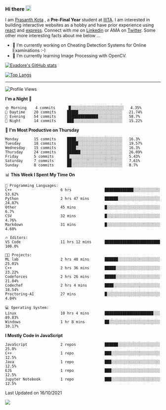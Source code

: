 ### Hi there <img src="https://media.giphy.com/media/hvRJCLFzcasrR4ia7z/giphy.gif" width="18">

I am [Prasanth Kota](https://github.com/Evadore) , a **Pre-Final Year** student at [IIITA](https://iiita.ac.in/). I am interested in building interactive websites as a hobby and have prior experience using [react](https://github.com/Evadore/MarsCamp) and [express](https://github.com/Evadore/TemperaturA). Connect with me on [Linkedin](https://www.linkedin.com/in/prasanthkota08/) or AMA on [Twitter](https://twitter.com/PK0TA). Some other more interesting facts about me below ...

- 🔭 I’m currently working on Cheating Detection Systems for Online Examinations :-)
- 🌱 I’m currently learning Image Processing with OpenCV.

[![Evadore's GitHub stats](https://github-readme-stats.vercel.app/api?username=Evadore&show_icons=true)](https://github.com/Evadore)

[![Top Langs](https://github-readme-stats.vercel.app/api/top-langs/?username=Evadore&langs_count=8&layout=compact)](https://github.com/Evadore)

<hr>

<!--START_SECTION:waka-->
![Profile Views](http://img.shields.io/badge/Profile%20Views-0-blue)

**I'm a Night 🦉** 

```text
🌞 Morning    4 commits      █░░░░░░░░░░░░░░░░░░░░░░░░   4.35% 
🌆 Daytime    20 commits     █████░░░░░░░░░░░░░░░░░░░░   21.74% 
🌃 Evening    54 commits     ██████████████░░░░░░░░░░░   58.7% 
🌙 Night      14 commits     ███░░░░░░░░░░░░░░░░░░░░░░   15.22%

```
📅 **I'm Most Productive on Thursday** 

```text
Monday       15 commits     ████░░░░░░░░░░░░░░░░░░░░░   16.3% 
Tuesday      18 commits     █████░░░░░░░░░░░░░░░░░░░░   19.57% 
Wednesday    15 commits     ████░░░░░░░░░░░░░░░░░░░░░   16.3% 
Thursday     24 commits     ██████░░░░░░░░░░░░░░░░░░░   26.09% 
Friday       5 commits      █░░░░░░░░░░░░░░░░░░░░░░░░   5.43% 
Saturday     7 commits      ██░░░░░░░░░░░░░░░░░░░░░░░   7.61% 
Sunday       8 commits      ██░░░░░░░░░░░░░░░░░░░░░░░   8.7%

```


📊 **This Week I Spent My Time On** 

```text
💬 Programming Languages: 
C++                      6 hrs               █████████████░░░░░░░░░░░░   53.62% 
Python                   2 hrs 47 mins       ██████░░░░░░░░░░░░░░░░░░░   24.87% 
Other                    45 mins             █░░░░░░░░░░░░░░░░░░░░░░░░   6.7% 
CSV                      32 mins             █░░░░░░░░░░░░░░░░░░░░░░░░   4.76% 
Markdown                 31 mins             █░░░░░░░░░░░░░░░░░░░░░░░░   4.68%

🔥 Editors: 
VS Code                  11 hrs 12 mins      █████████████████████████   100.0%

🐱‍💻 Projects: 
ML lab                   2 hrs 48 mins       ██████░░░░░░░░░░░░░░░░░░░   25.01% 
C++                      2 hrs 36 mins       █████░░░░░░░░░░░░░░░░░░░░   23.22% 
Codeforces               2 hrs 26 mins       █████░░░░░░░░░░░░░░░░░░░░   21.84% 
Codechef                 2 hrs 4 mins        ████░░░░░░░░░░░░░░░░░░░░░   18.54% 
Proctoring-AI            27 mins             █░░░░░░░░░░░░░░░░░░░░░░░░   4.04%

💻 Operating System: 
Linux                    10 hrs 4 mins       ██████████████████████░░░   89.83% 
Windows                  1 hr 8 mins         ██░░░░░░░░░░░░░░░░░░░░░░░   10.17%

```

**I Mostly Code in JavaScript** 

```text
JavaScript               2 repos             ██████░░░░░░░░░░░░░░░░░░░   25.0% 
C++                      1 repo              ███░░░░░░░░░░░░░░░░░░░░░░   12.5% 
Java                     1 repo              ███░░░░░░░░░░░░░░░░░░░░░░   12.5% 
EJS                      1 repo              ███░░░░░░░░░░░░░░░░░░░░░░   12.5% 
Jupyter Notebook         1 repo              ███░░░░░░░░░░░░░░░░░░░░░░   12.5%

```



 Last Updated on 16/10/2021
<!--END_SECTION:waka-->

![](https://komarev.com/ghpvc/?username=Evadore)

<!--
**Evadore/Evadore** is a ✨ _special_ ✨ repository because its `README.md` (this file) appears on your GitHub profile.

Here are some ideas to get you started:

- 🔭 I’m currently working on ...
- 🌱 I’m currently learning ...
- 👯 I’m looking to collaborate on ...
- 🤔 I’m looking for help with ...
- 💬 Ask me about ...
- 📫 How to reach me: ...
- 😄 Pronouns: ...
- ⚡ Fun fact: ...
-->
